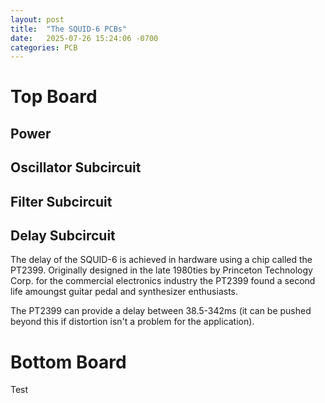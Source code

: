 ```yaml
---
layout: post
title:  "The SQUID-6 PCBs"
date:   2025-07-26 15:24:06 -0700
categories: PCB
---
```


# Top Board

## Power 

## Oscillator Subcircuit 

## Filter Subcircuit 

## Delay Subcircuit 

The delay of the SQUID-6 is achieved in hardware using a chip called the PT2399. Originally designed in the late 1980ties by Princeton Technology Corp. for the commercial electronics industry the PT2399 found a second life amoungst guitar pedal and synthesizer enthusiasts.

The PT2399 can provide a delay between 38.5-342ms (it can be pushed beyond this if distortion isn't a problem for the application). 

# Bottom Board

Test
